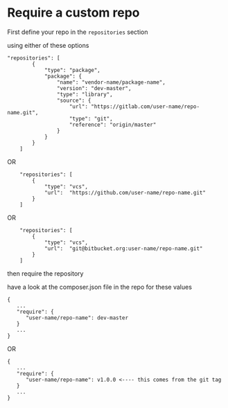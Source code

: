 # Require a custom repo
First define your repo in the `repositories` section

using either of these options

```
"repositories": [
        {
            "type": "package",
            "package": {
                "name": "vendor-name/package-name",
                "version": "dev-master",
                "type": "library",
                "source": {
                    "url": "https://gitlab.com/user-name/repo-name.git",
                    "type": "git",
                    "reference": "origin/master"
                }
            }
        }
    ]
```

OR


```
    "repositories": [
        {
            "type": "vcs",
            "url":  "https://github.com/user-name/repo-name.git"
        }
    ]
```

OR

```
    "repositories": [
        {
            "type": "vcs",
            "url":  "git@bitbucket.org:user-name/repo-name.git"
        }
    ]
```

then require the repository

have a look at the composer.json file in the repo for these values
```
{
   ...
   "require": {
      "user-name/repo-name": dev-master
   }
   ...
}
```

OR 
```
{
   ...
   "require": {
      "user-name/repo-name": v1.0.0 <---- this comes from the git tag
   }
   ...
}
```
